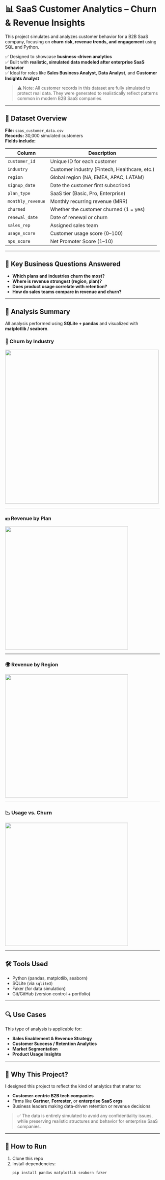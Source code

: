 # 📊 SaaS Customer Analytics – Churn & Revenue Insights

This project simulates and analyzes customer behavior for a B2B SaaS company, focusing on **churn risk, revenue trends, and engagement** using SQL and Python.

✅ Designed to showcase **business-driven analytics**  
✅ Built with **realistic, simulated data modeled after enterprise SaaS behavior**  
✅ Ideal for roles like **Sales Business Analyst**, **Data Analyst**, and **Customer Insights Analyst**

> ⚠️ Note: All customer records in this dataset are fully simulated to protect real data. They were generated to realistically reflect patterns common in modern B2B SaaS companies.

---

## 📁 Dataset Overview

**File:** `saas_customer_data.csv`  
**Records:** 30,000 simulated customers  
**Fields include:**

| Column             | Description |
|--------------------|-------------|
| `customer_id`      | Unique ID for each customer |
| `industry`         | Customer industry (Fintech, Healthcare, etc.) |
| `region`           | Global region (NA, EMEA, APAC, LATAM) |
| `signup_date`      | Date the customer first subscribed |
| `plan_type`        | SaaS tier (Basic, Pro, Enterprise) |
| `monthly_revenue`  | Monthly recurring revenue (MRR) |
| `churned`          | Whether the customer churned (1 = yes) |
| `renewal_date`     | Date of renewal or churn |
| `sales_rep`        | Assigned sales team |
| `usage_score`      | Customer usage score (0–100) |
| `nps_score`        | Net Promoter Score (1–10) |

---

## 📌 Key Business Questions Answered

- **Which plans and industries churn the most?**
- **Where is revenue strongest (region, plan)?**
- **Does product usage correlate with retention?**
- **How do sales teams compare in revenue and churn?**

---

## 🧪 Analysis Summary

All analysis performed using **SQLite + pandas** and visualized with **matplotlib / seaborn**.

### 🔁 Churn by Industry

<img src="screenshots/churn_by_industry.png" width="500"/>

---

### 💵 Revenue by Plan

<img src="screenshots/revenue_by_plan.png" width="400"/>

---

### 🌍 Revenue by Region

<img src="screenshots/revenue_by_region.png" width="400"/>

---

### 📉 Usage vs. Churn

<img src="screenshots/usage_vs_churn.png" width="400"/>

---

## 🛠 Tools Used

- Python (pandas, matplotlib, seaborn)
- SQLite (via `sqlite3`)
- Faker (for data simulation)
- Git/GitHub (version control + portfolio)

---

## 🔍 Use Cases

This type of analysis is applicable for:
- **Sales Enablement & Revenue Strategy**
- **Customer Success / Retention Analytics**
- **Market Segmentation**
- **Product Usage Insights**

---

## 🧠 Why This Project?

I designed this project to reflect the kind of analytics that matter to:
- **Customer-centric B2B tech companies**
- Firms like **Gartner**, **Forrester**, or **enterprise SaaS orgs**
- Business leaders making data-driven retention or revenue decisions

> ✅ The data is entirely simulated to avoid any confidentiality issues, while preserving realistic structures and behavior for enterprise SaaS companies.

---

## 🚀 How to Run

1. Clone this repo
2. Install dependencies:
   ```bash
   pip install pandas matplotlib seaborn faker

